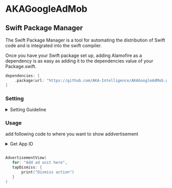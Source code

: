 # AKAGoogleAdMob

## Swift Package Manager

The Swift Package Manager is a tool for automating the distribution of Swift code and is integrated into the swift compiler.

Once you have your Swift package set up, adding Alamofire as a dependency is as easy as adding it to the dependencies value of your Package.swift.

```swift
dependencies: [
    .package(url: "https://github.com/AKA-Intelligence/AKAGoogleAdMob.git")
]
```

### Setting
<details><summary>Setting Guideline</summary><blockquote>

<details><summary>Get App ID</summary><blockquote>
      
Get your App ID like the following image
    
![스크린샷 2023-01-16 오전 10 39 43](https://user-images.githubusercontent.com/101777374/212581468-a0e9e1b0-f12e-4331-87ac-ea7fe76425b5.png)
</blockquote></details>
      

<details><summary>Setting Info plist</summary><blockquote>
    
Add this code below to your info plist

```XML
<key>GADApplicationIdentifier</key>
<string> PUT YOUR OWN APP ID HERE </string>
<key>SKAdNetworkItems</key>
  <array>
    <dict>
      <key>SKAdNetworkIdentifier</key>
      <string>cstr6suwn9.skadnetwork</string>
    </dict>
    <dict>
      <key>SKAdNetworkIdentifier</key>
      <string>4fzdc2evr5.skadnetwork</string>
    </dict>
    <dict>
      <key>SKAdNetworkIdentifier</key>
      <string>4pfyvq9l8r.skadnetwork</string>
    </dict>
    <dict>
      <key>SKAdNetworkIdentifier</key>
      <string>2fnua5tdw4.skadnetwork</string>
    </dict>
    <dict>
      <key>SKAdNetworkIdentifier</key>
      <string>ydx93a7ass.skadnetwork</string>
    </dict>
    <dict>
      <key>SKAdNetworkIdentifier</key>
      <string>5a6flpkh64.skadnetwork</string>
    </dict>
    <dict>
      <key>SKAdNetworkIdentifier</key>
      <string>p78axxw29g.skadnetwork</string>
    </dict>
    <dict>
      <key>SKAdNetworkIdentifier</key>
      <string>v72qych5uu.skadnetwork</string>
    </dict>
    <dict>
      <key>SKAdNetworkIdentifier</key>
      <string>ludvb6z3bs.skadnetwork</string>
    </dict>
    <dict>
      <key>SKAdNetworkIdentifier</key>
      <string>cp8zw746q7.skadnetwork</string>
    </dict>
    <dict>
      <key>SKAdNetworkIdentifier</key>
      <string>c6k4g5qg8m.skadnetwork</string>
    </dict>
    <dict>
      <key>SKAdNetworkIdentifier</key>
      <string>s39g8k73mm.skadnetwork</string>
    </dict>
    <dict>
      <key>SKAdNetworkIdentifier</key>
      <string>3qy4746246.skadnetwork</string>
    </dict>
    <dict>
      <key>SKAdNetworkIdentifier</key>
      <string>3sh42y64q3.skadnetwork</string>
    </dict>
    <dict>
      <key>SKAdNetworkIdentifier</key>
      <string>f38h382jlk.skadnetwork</string>
    </dict>
    <dict>
      <key>SKAdNetworkIdentifier</key>
      <string>hs6bdukanm.skadnetwork</string>
    </dict>
    <dict>
      <key>SKAdNetworkIdentifier</key>
      <string>prcb7njmu6.skadnetwork</string>
    </dict>
    <dict>
      <key>SKAdNetworkIdentifier</key>
      <string>v4nxqhlyqp.skadnetwork</string>
    </dict>
    <dict>
      <key>SKAdNetworkIdentifier</key>
      <string>wzmmz9fp6w.skadnetwork</string>
    </dict>
    <dict>
      <key>SKAdNetworkIdentifier</key>
      <string>yclnxrl5pm.skadnetwork</string>
    </dict>
    <dict>
      <key>SKAdNetworkIdentifier</key>
      <string>t38b2kh725.skadnetwork</string>
    </dict>
    <dict>
      <key>SKAdNetworkIdentifier</key>
      <string>7ug5zh24hu.skadnetwork</string>
    </dict>
    <dict>
      <key>SKAdNetworkIdentifier</key>
      <string>9rd848q2bz.skadnetwork</string>
    </dict>
    <dict>
      <key>SKAdNetworkIdentifier</key>
      <string>y5ghdn5j9k.skadnetwork</string>
    </dict>
    <dict>
      <key>SKAdNetworkIdentifier</key>
      <string>n6fk4nfna4.skadnetwork</string>
    </dict>
    <dict>
      <key>SKAdNetworkIdentifier</key>
      <string>v9wttpbfk9.skadnetwork</string>
    </dict>
    <dict>
      <key>SKAdNetworkIdentifier</key>
      <string>n38lu8286q.skadnetwork</string>
    </dict>
    <dict>
      <key>SKAdNetworkIdentifier</key>
      <string>47vhws6wlr.skadnetwork</string>
    </dict>
    <dict>
      <key>SKAdNetworkIdentifier</key>
      <string>kbd757ywx3.skadnetwork</string>
    </dict>
    <dict>
      <key>SKAdNetworkIdentifier</key>
      <string>9t245vhmpl.skadnetwork</string>
    </dict>
    <dict>
      <key>SKAdNetworkIdentifier</key>
      <string>a2p9lx4jpn.skadnetwork</string>
    </dict>
    <dict>
      <key>SKAdNetworkIdentifier</key>
      <string>22mmun2rn5.skadnetwork</string>
    </dict>
    <dict>
      <key>SKAdNetworkIdentifier</key>
      <string>4468km3ulz.skadnetwork</string>
    </dict>
    <dict>
      <key>SKAdNetworkIdentifier</key>
      <string>2u9pt9hc89.skadnetwork</string>
    </dict>
    <dict>
      <key>SKAdNetworkIdentifier</key>
      <string>8s468mfl3y.skadnetwork</string>
    </dict>
    <dict>
      <key>SKAdNetworkIdentifier</key>
      <string>av6w8kgt66.skadnetwork</string>
    </dict>
    <dict>
      <key>SKAdNetworkIdentifier</key>
      <string>klf5c3l5u5.skadnetwork</string>
    </dict>
    <dict>
      <key>SKAdNetworkIdentifier</key>
      <string>ppxm28t8ap.skadnetwork</string>
    </dict>
    <dict>
      <key>SKAdNetworkIdentifier</key>
      <string>424m5254lk.skadnetwork</string>
    </dict>
    <dict>
      <key>SKAdNetworkIdentifier</key>
      <string>ecpz2srf59.skadnetwork</string>
    </dict>
    <dict>
      <key>SKAdNetworkIdentifier</key>
      <string>uw77j35x4d.skadnetwork</string>
    </dict>
    <dict>
      <key>SKAdNetworkIdentifier</key>
      <string>mlmmfzh3r3.skadnetwork</string>
    </dict>
    <dict>
      <key>SKAdNetworkIdentifier</key>
      <string>578prtvx9j.skadnetwork</string>
    </dict>
    <dict>
      <key>SKAdNetworkIdentifier</key>
      <string>4dzt52r2t5.skadnetwork</string>
    </dict>
    <dict>
      <key>SKAdNetworkIdentifier</key>
      <string>gta9lk7p23.skadnetwork</string>
    </dict>
    <dict>
      <key>SKAdNetworkIdentifier</key>
      <string>e5fvkxwrpn.skadnetwork</string>
    </dict>
    <dict>
      <key>SKAdNetworkIdentifier</key>
      <string>8c4e2ghe7u.skadnetwork</string>
    </dict>
    <dict>
      <key>SKAdNetworkIdentifier</key>
      <string>zq492l623r.skadnetwork</string>
    </dict>
    <dict>
      <key>SKAdNetworkIdentifier</key>
      <string>3rd42ekr43.skadnetwork</string>
    </dict>
    <dict>
      <key>SKAdNetworkIdentifier</key>
      <string>3qcr597p9d.skadnetwork</string>
    </dict>
  </array>
```
</blockquote></details>

<details><summary>Setting on AppDelegate</summary><blockquote>
    
```Swift
import GoogleMobileAds

@UIApplicationMain
class AppDelegate: UIResponder, UIApplicationDelegate {

  func application(_ application: UIApplication,
      didFinishLaunchingWithOptions launchOptions: [UIApplicationLaunchOptionsKey: Any]?) -> Bool {

    GADMobileAds.sharedInstance().start(completionHandler: nil)

    return true
  }

}
```
</blockquote></details>
</blockquote></details>
        

### Usage
add following code to where you want to show addvertisement
<details><summary>Get App ID</summary><blockquote>
you can get Ad unit
    
![스크린샷 2023-01-16 오전 11 27 27](https://user-images.githubusercontent.com/101777374/212585882-35a4d055-3dc2-47a6-a40a-7a405dd89d84.png)

</blockquote></details>

```swift

AdvertisementView(
   for: "Add ad unit here",
   tapDismiss: {
       print("Dismiss action")
   }
)

```
